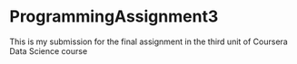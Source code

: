 # ProgrammingAssignment3
This is my submission for the final assignment in the third unit of Coursera Data Science course
